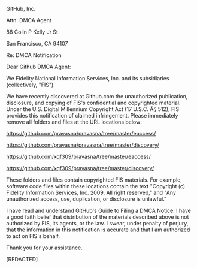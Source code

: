 GitHub, Inc.

Attn: DMCA Agent

88 Colin P Kelly Jr St

San Francisco, CA 94107

Re: DMCA Notification

Dear Github DMCA Agent:

We Fidelity National Information Services, Inc. and its subsidiaries (collectively, "FIS").

We have recently discovered at Github.com the unauthorized publication, disclosure, and copying of FIS's confidential and copyrighted material. Under the U.S. Digital Millennium Copyright Act (17 U.S.C. Â§ 512), FIS provides this notification of claimed infringement. Please immediately remove all folders and files at the URL locations below:

https://github.com/pravasna/pravasna/tree/master/eaccess/

https://github.com/pravasna/pravasna/tree/master/discovery/

https://github.com/xqf309/pravasna/tree/master/eaccess/

https://github.com/xqf309/pravasna/tree/master/discovery/

These folders and files contain copyrighted FIS materials. For example, software code files within these locations contain the text "Copyright (c) Fidelity Information Services, Inc. 2009, All right reserved," and "Any unauthorized access, use, duplication, or disclosure is unlawful."

I have read and understand GitHub's Guide to Filing a DMCA Notice. I have a good faith belief that distribution of the materials described above is not authorized by FIS, its agents, or the law. I swear, under penalty of perjury, that the information in this notification is accurate and that I am authorized to act on FIS's behalf.

Thank you for your assistance.

[REDACTED]
